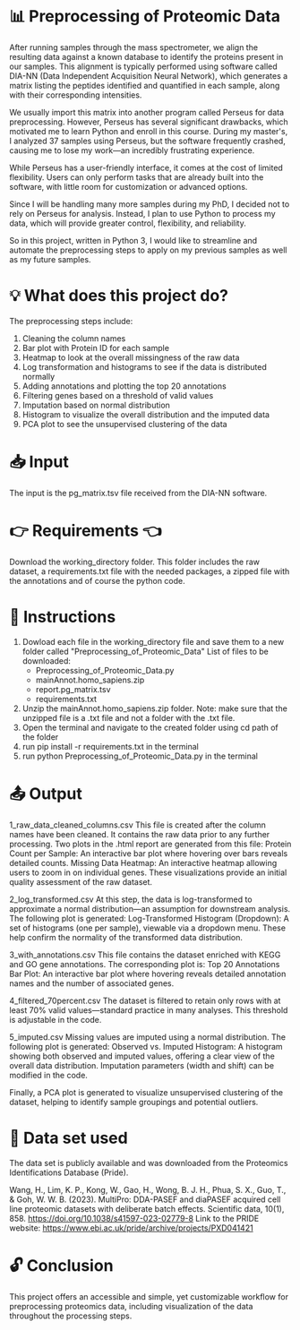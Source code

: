 # 📊 Preprocessing of Proteomic Data 
After running samples through the mass spectrometer, we align the resulting data against a known database to identify the proteins present in our samples. 
This alignment is typically performed using software called DIA-NN (Data Independent Acquisition Neural Network), 
which generates a matrix listing the peptides identified and quantified in each sample, along with their corresponding intensities.

We usually import this matrix into another program called Perseus for data preprocessing. 
However, Perseus has several significant drawbacks, which motivated me to learn Python and enroll in this course. 
During my master's, I analyzed 37 samples using Perseus, but the software frequently crashed, causing me to lose my work—an incredibly frustrating experience.

While Perseus has a user-friendly interface, it comes at the cost of limited flexibility. 
Users can only perform tasks that are already built into the software, with little room for customization or advanced options.

Since I will be handling many more samples during my PhD, I decided not to rely on Perseus for analysis. 
Instead, I plan to use Python to process my data, which will provide greater control, flexibility, and reliability. 

So in this project, written in Python 3, I would like to streamline and automate the preprocessing steps to apply on my previous samples as well as my future samples. 

# 💡 What does this project do? 
The preprocessing steps include:
1. Cleaning the column names
2. Bar plot with Protein ID for each sample
3. Heatmap to look at the overall missingness of the raw data
4. Log transformation and histograms to see if the data is distributed normally
5. Adding annotations and plotting the top 20 annotations
6. Filtering genes based on a threshold of valid values
7. Imputation based on normal distribution
8. Histogram to visualize the overall distribution and the imputed data
9. PCA plot to see the unsupervised clustering of the data

# 📥 Input
The input is the pg_matrix.tsv file received from the DIA-NN software.

# 👉 Requirements 👈
Download the working_directory folder. This folder includes the raw dataset, a requirements.txt file with the needed packages, a zipped file with the annotations and of course the python code. 

# 📝 Instructions
1. Dowload each file in the working_directory file and save them to a new folder called "Preprocessing_of_Proteomic_Data"
   List of files to be downloaded:
   - Preprocessing_of_Proteomic_Data.py
   - mainAnnot.homo_sapiens.zip
   - report.pg_matrix.tsv
   - requirements.txt
2. Unzip the mainAnnot.homo_sapiens.zip folder. Note: make sure that the unzipped file is a .txt file and not a folder with the .txt file. 
3. Open the terminal and navigate to the created folder using cd path of the folder
4. run pip install -r requirements.txt in the terminal
5. run python Preprocessing_of_Proteomic_Data.py in the terminal

# 📤 Output

1_raw_data_cleaned_columns.csv
This file is created after the column names have been cleaned. It contains the raw data prior to any further processing. Two plots in the .html report are generated from this file:
Protein Count per Sample: An interactive bar plot where hovering over bars reveals detailed counts.
Missing Data Heatmap: An interactive heatmap allowing users to zoom in on individual genes.
These visualizations provide an initial quality assessment of the raw dataset.

2_log_transformed.csv
At this step, the data is log-transformed to approximate a normal distribution—an assumption for downstream analysis. The following plot is generated:
Log-Transformed Histogram (Dropdown): A set of histograms (one per sample), viewable via a dropdown menu. These help confirm the normality of the transformed data distribution.

3_with_annotations.csv
This file contains the dataset enriched with KEGG and GO gene annotations. The corresponding plot is:
Top 20 Annotations Bar Plot: An interactive bar plot where hovering reveals detailed annotation names and the number of associated genes.

4_filtered_70percent.csv
The dataset is filtered to retain only rows with at least 70% valid values—standard practice in many analyses. This threshold is adjustable in the code.

5_imputed.csv
Missing values are imputed using a normal distribution. The following plot is generated:
Observed vs. Imputed Histogram: A histogram showing both observed and imputed values, offering a clear view of the overall data distribution. Imputation parameters (width and shift) can be modified in the code.

Finally, a PCA plot is generated to visualize unsupervised clustering of the dataset, helping to identify sample groupings and potential outliers.

# 📖 Data set used
The data set is publicly available and was downloaded from the Proteomics Identifications Database (Pride). 

Wang, H., Lim, K. P., Kong, W., Gao, H., Wong, B. J. H., Phua, S. X., Guo, T., & Goh, W. W. B. (2023). MultiPro: DDA-PASEF and diaPASEF acquired cell line proteomic datasets with deliberate batch effects. Scientific data, 10(1), 858. https://doi.org/10.1038/s41597-023-02779-8
Link to the PRIDE website: https://www.ebi.ac.uk/pride/archive/projects/PXD041421

# 🔓 Conclusion
This project offers an accessible and simple, yet customizable workflow for preprocessing proteomics data, including visualization of the data throughout the processing steps. 
